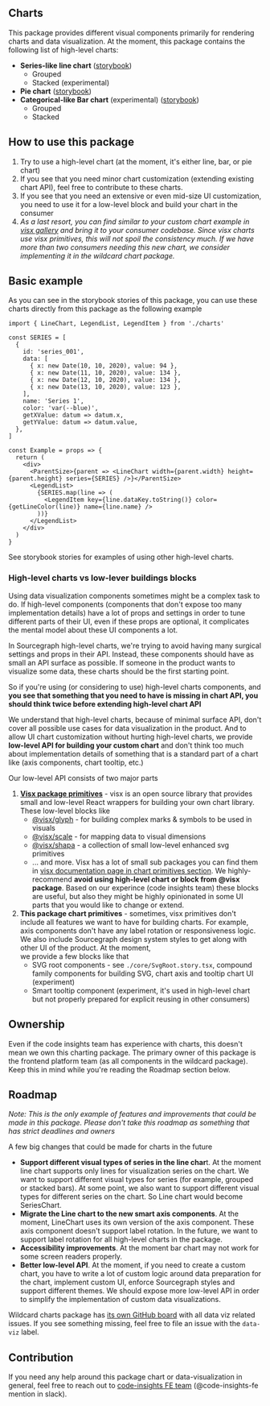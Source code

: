 ## Сharts

This package provides different visual components primarily for rendering charts and data visualization.
At the moment, this package contains the following list of high-level charts:

- **Series-like line chart** ([storybook](https://storybook.sgdev.org/?path=/story/wildcard-charts--line-charts-vitrina))
  - Grouped
  - Stacked (experimental)
- **Pie chart** ([storybook](https://storybook.sgdev.org/?path=/story/wildcard-charts--pie-chart-vitrina))
- **Categorical-like Bar chart** (experimental) ([storybook](https://storybook.sgdev.org/?path=/story/wildcard-charts--bar-chart-vitrina))
  - Grouped
  - Stacked

## How to use this package

1. Try to use a high-level chart (at the moment, it's either line, bar, or pie chart)
2. If you see that you need minor chart customization (extending existing chart API), feel free to contribute to these charts.
3. If you see that you need an extensive or even mid-size UI customization, you need to use it for a low-level block and build your chart
   in the consumer
4. _As a last resort, you can find similar to your custom chart example in [visx gallery](https://airbnb.io/visx/gallery) and
   bring it to your consumer codebase. Since visx charts use visx primitives, this will not spoil the consistency much.
   If we have more than two consumers needing this new chart, we consider implementing it in the wildcard chart package._

## Basic example

As you can see in the storybook stories of this package, you can use these charts
directly from this package as the following example

```tsx
import { LineChart, LegendList, LegendItem } from './charts'

const SERIES = [
  {
    id: 'series_001',
    data: [
      { x: new Date(10, 10, 2020), value: 94 },
      { x: new Date(11, 10, 2020), value: 134 },
      { x: new Date(12, 10, 2020), value: 134 },
      { x: new Date(13, 10, 2020), value: 123 },
    ],
    name: 'Series 1',
    color: 'var(--blue)',
    getXValue: datum => datum.x,
    getYValue: datum => datum.value,
  },
]

const Example = props => {
  return (
    <div>
      <ParentSize>{parent => <LineChart width={parent.width} height={parent.height} series={SERIES} />}</ParentSize>
      <LegendList>
        {SERIES.map(line => (
          <LegendItem key={line.dataKey.toString()} color={getLineColor(line)} name={line.name} />
        ))}
      </LegendList>
    </div>
  )
}
```

See storybook stories for examples of using other high-level charts.

### High-level charts vs low-lever buildings blocks

Using data visualization components sometimes might be a complex task to do. If high-level components
(components that don't expose too many implementation details) have a lot of props and settings in order
to tune different parts of their UI, even if these props are optional, it complicates the mental model about
these UI components a lot.

In Sourcegraph high-level charts, we're trying to avoid having many surgical settings and props
in their API. Instead, these components should have as small an API surface as possible. If someone in
the product wants to visualize some data, these charts should be the first starting point.

So if you're using (or considering to use) high-level charts components, and **you see that something
that you need to have is missing in chart API, you should think twice before extending high-level chart
API**

We understand that high-level charts, because of minimal surface API, don't cover all possible use cases
for data visualization in the product. And to allow UI chart customization without hurting
high-level charts, we provide **low-level API for building your custom chart** and don't think too much
about implementation details of something that is a standard part of a chart like (axis components, chart
tooltip, etc.)

Our low-level API consists of two major parts

1. **[Visx package primitives](https://airbnb.io/visx)** - visx is an open source library that provides
   small and low-level React wrappers for building your own chart library. These low-level blocks like
   - [@visx/glyph](https://airbnb.io/visx/docs/glyph) - for building complex marks & symbols to be used
     in visuals
   - [@visx/scale](https://airbnb.io/visx/docs/scale) - for mapping data to visual dimensions
   - [@visx/shapa](https://airbnb.io/visx/docs/shape) - a collection of small low-level enhanced svg primitives
   - ... and more. Visx has a lot of small sub packages you can find them in [visx documentation page in chart primitives section](https://airbnb.io/visx/docs).
     We highly-recommend **avoid using high-level chart or block from @visx package**. Based on our experince
     (code insights team) these blocks are useful, but also they might be highly opinionated in some UI parts
     that you would like to change or extend.
2. **This package chart primitives** - sometimes, visx primitives don't include all features we want to
   have for building charts. For example, axis components don't have any label rotation or responsiveness logic.
   We also include Sourcegraph design system styles to get along with other UI of the product. At the moment,  
   we provide a few blocks like that
   - SVG root components - see `./core/SvgRoot.story.tsx`, compound family components for building SVG, chart axis
     and tooltip chart UI (experiment)
   - Smart tooltip component (experiment, it's used in high-level chart but not properly prepared for explicit reusing in
     other consumers)

## Ownership

Even if the code insights team has experience with charts, this doesn't mean we own this charting package.
The primary owner of this package is the frontend platform team (as all components in the wildcard package). Keep this in
mind while you're reading the Roadmap section below.

## Roadmap

_Note: This is the only example of features and improvements that could be made in this package. Please don't take this roadmap
as something that has strict deadlines and owners_

A few big changes that could be made for charts in the future

- **Support different visual types of series in the line char**t. At the moment line chart supports only lines for
  visualization series on the chart. We want to support different visual types for series (for example, grouped or stacked bars).
  At some point, we also want to support different visual types for different series on the chart. So Line chart would become
  SeriesChart.
- **Migrate the Line chart to the new smart axis components**. At the moment, LineChart uses its own version of the axis component.
  These axis component doesn't support label rotation. In the future, we want to support label rotation for all high-level charts in the package.
- **Accessibility improvements**. At the moment bar chart may not work for some screen readers properly.
- **Better low-level API**. At the moment, if you need to create a custom chart, you have to write a lot of custom logic around
  data preparation for the chart, implement custom UI, enforce Sourcegraph styles and support different themes. We should
  expose more low-level API in order to simplify the implementation of custom data visualizations.

Wildcard charts package has [its own GitHub board](https://github.com/orgs/sourcegraph/projects/200/views/44) with all data viz
related issues. If you see something missing, feel free to file an issue with the `data-viz` label.

## Contribution

If you need any help around this package chart or data-visualization in general, feel free to reach out to [code-insights FE team](https://github.com/orgs/sourcegraph/teams/code-insights-frontend)
(@code-insights-fe mention in slack).
